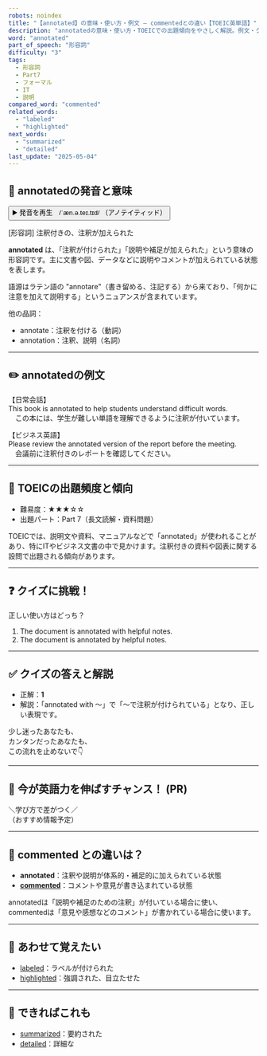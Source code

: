 ```yaml
---
robots: noindex
title: "【annotated】の意味・使い方・例文 ― commentedとの違い【TOEIC英単語】"
description: "annotatedの意味・使い方・TOEICでの出題傾向をやさしく解説。例文・クイズ付きでcommentedとの違いもわかりやすく学べます。"
word: "annotated"
part_of_speech: "形容詞"
difficulty: "3"
tags:
  - 形容詞
  - Part7
  - フォーマル
  - IT
  - 説明
compared_word: "commented"
related_words:
  - "labeled"
  - "highlighted"
next_words:
  - "summarized"
  - "detailed"
last_update: "2025-05-04"
---
```


## 🔰 annotatedの発音と意味

<button class="play-audio" onclick="playTTS('annotated')">
  <span class="play-audio-main">
    ▶️ 発音を再生　/ˈæn.ə.teɪ.tɪd/
  </span>
  <span class="play-audio-sub">
    （アノテイティッド）
  </span>
</button>

[形容詞] 注釈付きの、注釈が加えられた

**annotated** は、「注釈が付けられた」「説明や補足が加えられた」という意味の形容詞です。主に文書や図、データなどに説明やコメントが加えられている状態を表します。

語源はラテン語の "annotare"（書き留める、注記する）から来ており、「何かに注意を加えて説明する」というニュアンスが含まれています。

他の品詞：  
- annotate：注釈を付ける（動詞）
- annotation：注釈、説明（名詞）

---

## ✏️ annotatedの例文

【日常会話】  
This book is annotated to help students understand difficult words.  
　この本には、学生が難しい単語を理解できるように注釈が付いています。

【ビジネス英語】  
Please review the annotated version of the report before the meeting.  
　会議前に注釈付きのレポートを確認してください。

---

## 🎯 TOEICの出題頻度と傾向

- 難易度：★★★☆☆
- 出題パート：Part 7（長文読解・資料問題）

TOEICでは、説明文や資料、マニュアルなどで「annotated」が使われることがあり、特にITやビジネス文書の中で見かけます。注釈付きの資料や図表に関する設問で出題される傾向があります。

---

## ❓ クイズに挑戦！

正しい使い方はどっち？

1. The document is annotated with helpful notes.  
2. The document is annotated by helpful notes.

---

## ✅ クイズの答えと解説

- 正解：**1**
- 解説：「annotated with ～」で「～で注釈が付けられている」となり、正しい表現です。

少し迷ったあなたも、  
カンタンだったあなたも、  
この流れを止めないで👇️

---

## 🚀 今が英語力を伸ばすチャンス！ (PR)

<div class="info-center">
＼学び方で差がつく／<br>  
（おすすめ情報予定）
</div>

---

## 🤔  commented との違いは？

- **annotated**：注釈や説明が体系的・補足的に加えられている状態
- **[commented](/word/commented/)**：コメントや意見が書き込まれている状態

annotatedは「説明や補足のための注釈」が付いている場合に使い、commentedは「意見や感想などのコメント」が書かれている場合に使います。

---

## 🧩 あわせて覚えたい

- [labeled](/word/labeled/)：ラベルが付けられた
- [highlighted](/word/highlighted/)：強調された、目立たせた

---

## 📖 できればこれも

- [summarized](/word/summarized/)：要約された
- [detailed](/word/detailed/)：詳細な

<!-- cvid: aid36_bid15 -->
